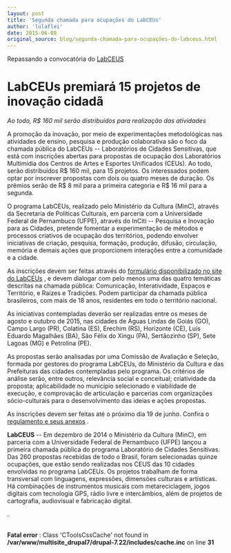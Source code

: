 ```yaml
---
layout: post
title: 'Segunda chamada para ocupações do LabCEUs'
author: 'lulaflei'
date: 2015-06-08
original_source: blog/segunda-chamada-para-ocupações-do-labceus.html
---
```


Repassando a convocatória do [LabCEUS](http://culturadigital.br/labceus/)

# LabCEUs premiará 15 projetos de inovação cidadã

*Ao todo, R\$ 160 mil serão distribuídos para realização das atividades*

A promoção da inovação, por meio de experimentações metodológicas nas atividades de ensino, pesquisa e produção colaborativa são o foco da chamada pública do LabCEUs -- Laboratórios de Cidades Sensitivas, que está com inscrições abertas para propostas de ocupação dos Laboratórios Multimídia dos Centros de Artes e Esportes Unificados (CEUs). Ao todo, serão distribuídos R\$ 160 mil, para 15 projetos. Os interessados podem optar por inscrever propostas com dois ou quatro meses de duração. Os prêmios serão de R\$ 8 mil para a primeira categoria e R\$ 16 mil para a segunda.

O programa LabCEUs, realizado pelo Ministério da Cultura (MinC), através da Secretaria de Políticas Culturais, em parceria com a Universidade Federal de Pernambuco (UFPE), através do InCiti -- Pesquisa e Inovação para as Cidades, pretende fomentar a experimentação de métodos e processos criativos de ocupação dos territórios, podendo envolver iniciativas de criação, pesquisa, formação, produção, difusão, circulação, memória e demais ações que proporcionem interações entre a comunidade e a cidade.

As inscrições devem ser feitas através do [formulário disponibilizado no site do LabCEUs](http://culturadigital.br/labceus/inscricoes-2/) , e devem dialogar com pelo menos uma das quatro temáticas descritas na chamada pública: Comunicação, Interatividade, Espaços e Território, e Raízes e Tradições. Podem participar da chamada pública brasileiros, com mais de 18 anos, residentes em todo o território nacional.

As iniciativas contempladas deverão ser realizadas entre os meses de agosto e outubro de 2015, nas cidades de Águas Lindas de Goiás (GO), Campo Largo (PR), Colatina (ES), Erechim (RS), Horizonte (CE), Luís Eduardo Magalhães (BA), São Félix do Xingu (PA), Sertãozinho (SP), Sete Lagoas (MG) e Petrolina (PE).

As propostas serão analisadas por uma Comissão de Avaliação e Seleção, formada por gestores do programa LabCEUs, do Ministério da Cultura e das Prefeituras das cidades contempladas pelo programa. Os critérios de análise serão, entre outros, relevância social e conceitual; criatividade da proposta; aplicabilidade no município selecionado e viabilidade de execução, e comprovação de articulação e parcerias com organizações sócio-culturais para o desenvolvimento das ideias e ações propostas.

As inscrições devem ser feitas até o próximo dia 19 de junho. Confira o [regulamento e seus anexos](http://culturadigital.br/labceus/files/2015/05/Chamada-Pública-2ª-fase-LabCEUS.pdf) .

**LabCEUS** -- Em dezembro de 2014 o Ministério da Cultura (MinC), em parceria com a Universidade Federal de Pernambuco (UFPE) lançou a primeira chamada pública do programa Laboratório de Cidades Sensitivas. Das 260 propostas recebidas de todo o Brasil, foram selecionadas quinze ocupações, que estão sendo realizadas nos CEUS das 10 cidades envolvidas no programa LabCEUs. Os projetos trabalham de forma transversal com linguagens, expressões, dimensões culturais e artísticas. Há combinações de instrumentos musicais com metareciclagem, jogos digitais com tecnologia GPS, rádio livre e intercâmbios, além de projetos de cartografia, audiovisual e fabricação digital.

.

\
**Fatal error** : Class \'CToolsCssCache\' not found in **/var/www/multisite_drupal7/drupal-7.22/includes/cache.inc** on line **31**
